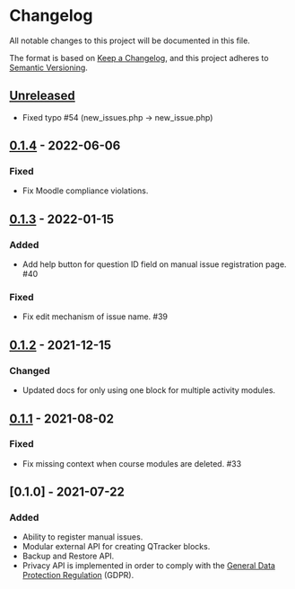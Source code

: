 # Changelog
All notable changes to this project will be documented in this file.

The format is based on [Keep a Changelog](https://keepachangelog.com/en/1.0.0/),
and this project adheres to [Semantic Versioning](https://semver.org).

## [Unreleased]

- Fixed typo #54 (new_issues.php -> new_issue.php)

## [0.1.4] - 2022-06-06
### Fixed
- Fix Moodle compliance violations.

## [0.1.3] - 2022-01-15
### Added
- Add help button for question ID field on manual issue registration page. #40

### Fixed
- Fix edit mechanism of issue name. #39

## [0.1.2] - 2021-12-15
### Changed
- Updated docs for only using one block for multiple activity modules.

## [0.1.1] - 2021-08-02
### Fixed
- Fix missing context when course modules are deleted. #33

## [0.1.0] - 2021-07-22
### Added
- Ability to register manual issues.
- Modular external API for creating QTracker blocks.
- Backup and Restore API.
- Privacy API is implemented in order to comply with the [General Data Protection Regulation](https://en.wikipedia.org/wiki/General_Data_Protection_Regulation) (GDPR).

[Unreleased]: https://github.com/KQMATH/moodle-local_qtracker/compare/v0.1.4...HEAD
[0.1.4]: https://github.com/KQMATH/moodle-local_qtracker/compare/v0.1.3...v0.1.4
[0.1.3]: https://github.com/KQMATH/moodle-local_qtracker/compare/v0.1.2...v0.1.3
[0.1.2]: https://github.com/KQMATH/moodle-local_qtracker/compare/v0.1.1...v0.1.2
[0.1.1]: https://github.com/KQMATH/moodle-local_qtracker/compare/v0.1.0...v0.1.1
